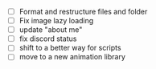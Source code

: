 - [ ] Format and restructure files and folder
- [ ] Fix image lazy loading
- [ ] update "about me"
- [ ] fix discord status
- [ ] shift to a better way for scripts
- [ ] move to a new animation library
